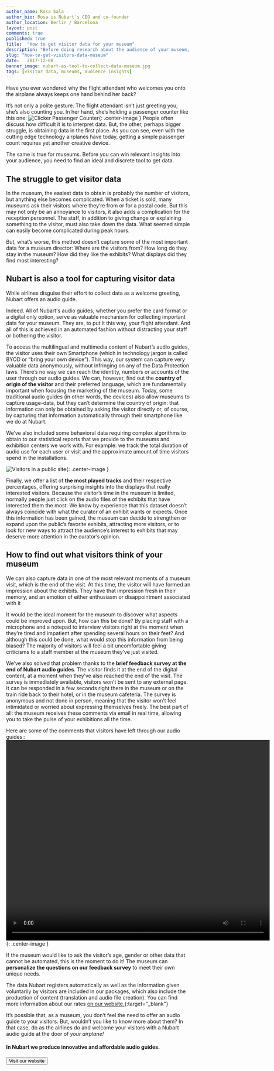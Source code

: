 ```yaml
---
author_name: Rosa Sala
author_bio: Rosa is Nubart's CEO and co-founder
author_location: Berlin / Barcelona
layout: post
comments: true
published: true
title:  "How to get visitor data for your museum"
description: "Before doing research about the audience of your museum, you need to collect data first. This may not be as easy as it sounds."
slug: "how-to-get-visitors-data-museum"
date:   2017-12-08
banner_image: nubart-as-tool-to-collect-data-museum.jpg
tags: [visitor data, museums, audience insights]
---
```


Have you ever wondered why the flight attendant who welcomes you onto the airplane always keeps one hand behind her back? 

It’s not only a polite gesture. The flight attendant isn’t just greeting you, she’s also counting you. In her hand, she’s holding a passenger counter like this one:
![Clicker Passenger Counter]({{site.baseurl}}/images/posts/passanger-counter.jpg){: .center-image }
People often discuss how difficult it is to interpret data. But, the other, perhaps bigger struggle, is obtaining data in the first place. As you can see, even with the cutting edge technology airplanes have today, getting a simple passenger count requires yet another creative device. 

The same is true for museums. Before you can win relevant insights into your audience, you need to find an ideal and discrete tool to get data. 

<!--more-->

## The struggle to get visitor data

In the museum, the easiest data to obtain is probably the number of visitors, but anything else becomes complicated. When a ticket is sold, many museums ask their visitors where they’re from or for a postal code. But this may not only be an annoyance to visitors, it also adds a complication for the reception personnel. The staff, in addition to giving change or explaining something to the visitor, must also take down the data. What seemed simple can easily become complicated during peak hours.

But, what’s worse, this method doesn’t capture some of the most important data for a museum director: Where are the visitors from? How long do they stay in the museum? How did they like the exhibits? What displays did they find most interesting?

## Nubart is also a tool for capturing visitor data
While airlines disguise their effort to collect data as a welcome greeting, Nubart offers an audio guide.

Indeed. All of Nubart's audio guides, whether you prefer the card format or a digital only option, serve as valuable mechanism for collecting important data for your museum. They are, to put it this way, your flight attendant. And all of this is achieved in an automated fashion without distracting your staff or bothering the visitor. 

To access the multilingual and multimedia content of Nubart’s audio guides, the visitor uses their own Smartphone (which in technology jargon is called BYOD or “bring your own device”). This way, our system can capture very valuable data anonymously, without infringing on any of the Data Protection laws. There’s no way we can reach the identity, numbers or accounts of the user through our audio guides. We can, however, find out the **country of origin of the visitor** and their preferred language, which are fundamentally important when focusing the marketing of the museum. Today, some traditional audio guides (in other words, the devices) also allow museums to capture usage-data, but they can’t determine the country of origin: that information can only be obtained by asking the visitor directly or, of course, by capturing that information automatically through their smartphone like we do at Nubart.

We’ve also included some behavioral data requiring complex algorithms to obtain to our statistical reports that we provide to the museums and exhibition centers we work with. For example: we track the total duration of audio use for each user or visit and the approximate amount of time visitors spend in the installations.

![Visitors in a public site]({{site.baseurl}}/images/posts/visitors-people.jpg){: .center-image }

Finally, we offer a list of **the most played tracks** and their respective percentages, offering surprising insights into the displays that really interested visitors. Because the visitor’s time in the museum is limited, normally people just click on the audio files of the exhibits that have interested them the most. We know by experience that this dataset doesn’t always coincide with what the curator of an exhibit wants or expects. Once this information has been gained, the museum can decide to strengthen or expand upon the public’s favorite exhibits, attracting more visitors, or to look for new ways to attract the audience’s interest to exhibits that may deserve more attention in the curator’s opinion.

## How to find out what visitors think of your museum

We can also capture data in one of the most relevant moments of a museum visit, which is the end of the visit. At this time, the visitor will have formed an impression about the exhibits. They have that impression fresh in their memory, and an emotion of either enthusiasm or disappointment associated with it

It would be the ideal moment for the museum to discover what aspects could be improved upon. But, how can this be done? By placing staff with a microphone and a notepad to interview visitors right at the moment when they’re tired and impatient after spending several hours on their feet? And although this could be done, what would stop this information from being biased? The majority of visitors will feel a bit uncomfortable giving criticisms to a staff member at the museum they’ve just visited.

 We’ve also solved that problem thanks to the **brief feedback survey at the end of Nubart audio guides**. The visitor finds it at the end of the digital content, at a moment when they’ve also reached the end of the visit. The survey is immediately available, visitors won’t be sent to any external page. It can be responded in a few seconds right there in the museum or on the train ride back to their hotel, or in the museum cafeteria. The survey is anonymous and not done in person, meaning that the visitor won’t feel intimidated or worried about expressing themselves freely. The best part of all: the museum receives these comments via email in real time, allowing you to take the pulse of your exhibitions all the time.
 
 Here are some of the comments that visitors have left through our audio guides::
<video width="720" height="548" autoplay loop>
  <source src="{{site.baseurl}}/images/posts/comments-by-museum-visitors-nubart.mp4" type="video/mp4">
Your browser does not allow to show this video.
</video>{: .center-image }


If the museum would like to ask the visitor’s age, gender or other data that cannot be automated, this is the moment to do it! The museum can **personalize the questions on our feedback survey** to meet their own unique needs. 

The data Nubart registers automatically as well as the information given voluntarily by visitors are included in our packages, which also include the production of content (translation and audio file creation). You can find more information about our rates [on our website.](http://www.nubart.eu/#pricing){:target="_blank"} 

It’s possible that, as a museum, you don’t feel the need to offer an audio guide to your visitors. But, wouldn’t you like to know more about them? In that case, do as the airlines do and welcome your visitors with a Nubart audio guide at the door of *your airplane!*


#### In Nubart we produce innovative and affordable audio guides.

<form action="http://www.nubart.eu/">
    <input type="submit" value="Visit our website" />
</form>